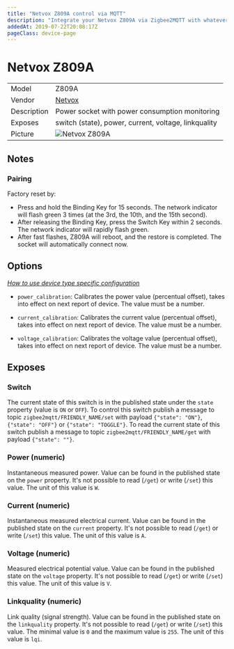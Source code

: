 ```yaml
---
title: "Netvox Z809A control via MQTT"
description: "Integrate your Netvox Z809A via Zigbee2MQTT with whatever smart home infrastructure you are using without the vendor's bridge or gateway."
addedAt: 2019-07-22T20:08:17Z
pageClass: device-page
---
```


<!-- !!!! -->
<!-- ATTENTION: This file is auto-generated through docgen! -->
<!-- You can only edit the "Notes"-Section between the two comment lines "Notes BEGIN" and "Notes END". -->
<!-- Do not use h1 or h2 heading within "## Notes"-Section. -->
<!-- !!!! -->

# Netvox Z809A

|     |     |
|-----|-----|
| Model | Z809A  |
| Vendor  | [Netvox](/supported-devices/#v=Netvox)  |
| Description | Power socket with power consumption monitoring |
| Exposes | switch (state), power, current, voltage, linkquality |
| Picture | ![Netvox Z809A](https://www.zigbee2mqtt.io/images/devices/Z809A.jpg) |


<!-- Notes BEGIN: You can edit here. Add "## Notes" headline if not already present. -->
## Notes


### Pairing
Factory reset by:
- Press and hold the Binding Key for 15 seconds. The network indicator will flash green 3 times
(at the 3rd, the 10th, and the 15th second).
- After releasing the Binding Key, press the Switch Key within 2 seconds. The network indicator
will rapidly flash green.
- After fast flashes, Z809A will reboot, and the restore is completed. The socket will automatically connect now.
<!-- Notes END: Do not edit below this line -->


## Options
*[How to use device type specific configuration](../guide/configuration/devices-groups.md#specific-device-options)*

* `power_calibration`: Calibrates the power value (percentual offset), takes into effect on next report of device. The value must be a number.

* `current_calibration`: Calibrates the current value (percentual offset), takes into effect on next report of device. The value must be a number.

* `voltage_calibration`: Calibrates the voltage value (percentual offset), takes into effect on next report of device. The value must be a number.


## Exposes

### Switch 
The current state of this switch is in the published state under the `state` property (value is `ON` or `OFF`).
To control this switch publish a message to topic `zigbee2mqtt/FRIENDLY_NAME/set` with payload `{"state": "ON"}`, `{"state": "OFF"}` or `{"state": "TOGGLE"}`.
To read the current state of this switch publish a message to topic `zigbee2mqtt/FRIENDLY_NAME/get` with payload `{"state": ""}`.

### Power (numeric)
Instantaneous measured power.
Value can be found in the published state on the `power` property.
It's not possible to read (`/get`) or write (`/set`) this value.
The unit of this value is `W`.

### Current (numeric)
Instantaneous measured electrical current.
Value can be found in the published state on the `current` property.
It's not possible to read (`/get`) or write (`/set`) this value.
The unit of this value is `A`.

### Voltage (numeric)
Measured electrical potential value.
Value can be found in the published state on the `voltage` property.
It's not possible to read (`/get`) or write (`/set`) this value.
The unit of this value is `V`.

### Linkquality (numeric)
Link quality (signal strength).
Value can be found in the published state on the `linkquality` property.
It's not possible to read (`/get`) or write (`/set`) this value.
The minimal value is `0` and the maximum value is `255`.
The unit of this value is `lqi`.

